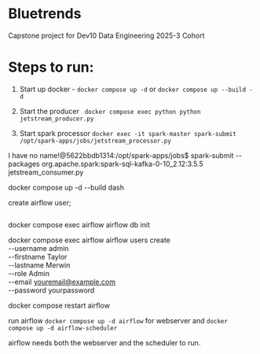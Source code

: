 # Bluetrends
Capstone project for Dev10 Data Engineering 2025-3 Cohort


# Steps to run:
1. Start up docker - `docker compose up -d` or `docker compose up --build -d`

2. Start the producer ` docker compose exec python python jetstream_producer.py`

3. Start spark processor `docker exec -it spark-master spark-submit /opt/spark-apps/jobs/jetstream_processor.py`

I have no name!@5622bbdb1314:/opt/spark-apps/jobs$ spark-submit --packages org.apache.spark:spark-sql-kafka-0-10_2.12:3.5.5 jetstream_consumer.py


docker compose up -d --build dash

create airflow user;

```

```


docker compose exec airflow airflow db init

docker compose exec airflow airflow users create \
  --username admin \
  --firstname Taylor \
  --lastname Merwin \
  --role Admin \
  --email youremail@example.com \
  --password yourpassword

docker compose restart airflow

run airflow `docker compose up -d airflow` for webserver and `docker compose up -d airflow-scheduler`

airflow needs both the webserver and the scheduler to run.

